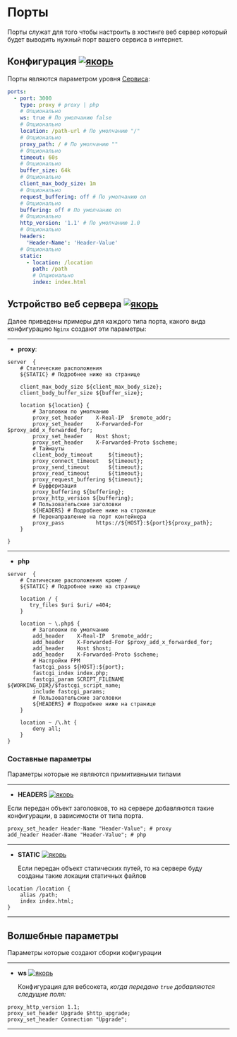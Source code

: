 # Порты

Порты служат для того чтобы настроить в хостинге веб сервер который будет выводить нужный порт вашего сервиса в интернет.

## Конфигурация [![якорь](https://conhos.ru/images/icons/link.svg)](#config)

Порты являются параметром уровня [Сервиса](./ConfigFile.md#services):

```yml
ports:
  - port: 3000
    type: proxy # proxy | php
    # Опционально
    ws: true # По умолчанию false
    # Опционально
    location: /path-url # По умолчанию "/"
    # Опционально
    proxy_path: / # По умолчанию ""
    # Опционально
    timeout: 60s
    # Опционально
    buffer_size: 64k
    # Опционально
    client_max_body_size: 1m
    # Опционально
    request_buffering: off # По умолчанию on
    # Опционально
    buffering: off # По умолчанию on
    # Опционально
    http_version: '1.1' # По умолчанию 1.0
    # Опционально
    headers:
      'Header-Name': 'Header-Value'
    # Опционально
    static:
      - location: /location
        path: /path
        # Опционально
        index: index.html
```

## Устройство веб сервера [![якорь](https://conhos.ru/images/icons/link.svg)](#web-server)

Далее приведены примеры для каждого типа порта, какого вида конфигурацию `Nginx` создают эти параметры:

---

- **proxy**:

```nginx
server  {
    # Статические расположения
    ${STATIC} # Подробнее ниже на странице

    client_max_body_size ${client_max_body_size};
    client_body_buffer_size ${buffer_size};

    location ${location} {
        # Заголовки по умолчанию
        proxy_set_header    X-Real-IP  $remote_addr;
        proxy_set_header    X-Forwarded-For $proxy_add_x_forwarded_for;
        proxy_set_header    Host $host;
        proxy_set_header    X-Forwarded-Proto $scheme;
        # Таймауты
        client_body_timeout     ${timeout};
        proxy_connect_timeout   ${timeout};
        proxy_send_timeout      ${timeout};
        proxy_read_timeout      ${timeout};
        proxy_request_buffering ${timeout};
        # Буфферизация
        proxy_buffering ${buffering};
        proxy_http_version ${buffering};
        # Пользовательские заголовки
        ${HEADERS} # Подробнее ниже на странице
        # Перенаправление на порт контейнера
        proxy_pass          https://${HOST}:${port}${proxy_path};
    }

}
```

---

- **php**

```nginx
server  {
    # Статические расположения кроме /
    ${STATIC} # Подробнее ниже на странице

    location / {
       try_files $uri $uri/ =404;
    }

    location ~ \.php$ {
        # Заголовки по умолчанию
        add_header    X-Real-IP  $remote_addr;
        add_header    X-Forwarded-For $proxy_add_x_forwarded_for;
        add_header    Host $host;
        add_header    X-Forwarded-Proto $scheme;
        # Настройки FPM
        fastcgi_pass ${HOST}:${port};
	    fastcgi_index index.php;
        fastcgi_param SCRIPT_FILENAME ${WORKING_DIR}/$fastcgi_script_name;
        include fastcgi_params;
        # Пользовательские заголовки
        ${HEADERS} # Подробнее ниже на странице
    }

    location ~ /\.ht {
        deny all;
    }
}
```

### Составные параметры

Параметры которые не являются примитивными типами

---

- **HEADERS** [![якорь](https://conhos.ru/images/icons/link.svg)](#web-headers)

Если передан объект заголовков, то на сервере добавляются такие конфигурации, в зависимости от типа порта.

```nginx
proxy_set_header Header-Name "Header-Value"; # proxy
add_header Header-Name "Header-Value"; # php
```

---

- **STATIC** [![якорь](https://conhos.ru/images/icons/link.svg)](#web-static)

  Если передан объект статических путей, то на сервере буду созданы такие локации статичных файлов

```nginx
location /location {
    alias /path;
    index index.html;
}
```

---

## Волшебные параметры

Параметры которые создают сборки кофигурации

---

- **ws** [![якорь](https://conhos.ru/images/icons/link.svg)](#web-socket)

  Конфигурация для вебсокета, _когда передано `true` добавляются следущие поля:_

```nginx
proxy_http_version 1.1;
proxy_set_header Upgrade $http_upgrade;
proxy_set_header Connection "Upgrade";

```

---
